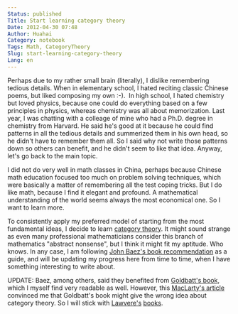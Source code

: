 ```yaml
---
Status: published
Title: Start learning category theory
Date: 2012-04-30 07:48
Author: Huahai
Category: notebook
Tags: Math, CategoryTheory
Slug: start-learning-category-theory
Lang: en
---
```


Perhaps due to my rather small brain (literally), I dislike remembering tedious details. When in elementary school, I hated reciting classic Chinese poems, but liked composing my own :-).  In high school, I hated chemistry but loved physics, because one could do everything based on a few principles in physics, whereas chemistry was all about memorization. Last year, I was chatting with a colleage of mine who had a Ph.D. degree in chemistry from Harvard. He said he's good at it because he could find patterns in all the tedious details and summerized them in his own head, so he didn't have to remember them all. So I said why not write those patterns down so others can benefit, and he didn't seem to like that idea. Anyway, let's go back to the main topic.

I did not do very well in math classes in China, perhaps because Chinese math education focused too much on problem solving techniques, which were basically a matter of remembering all the test coping tricks. But I do like math, because I find it elegant and profound. A mathematical understanding of the world seems always the most economical one. So I want to learn more.

To consistently apply my preferred model of starting from the most fundamental ideas, I decide to learn [category theory](https://en.wikipedia.org/wiki/Category_theory). It might sound strange as even many professional mathematicians consider this branch of mathematics "abstract nonsense", but I think it might fit my aptitude. Who knows. In any case, I am following [John Baez's book recommendation](https://math.ucr.edu/home/baez/topos.html) as a guide, and will be updating my progress here from time to time, when I have something interesting to write about.

UPDATE: Baez, among others, said they benefited from [Goldbatt's book](https://www.amazon.com/Topoi-Categorial-Analysis-Logic-Mathematics/dp/0486450260/), which I myself find very readable as well. However, this [MacLarty's article](https://www.google.com/url?sa=t&rct=j&q=&esrc=s&source=web&cd=12&ved=0CCUQFjABOAo&url=http%3A%2F%2Fwww.cwru.edu%2Fartsci%2Fphil%2FUsesandAbuses%2520HistoryToposTheory.pdf) convinced me that Goldbatt's book might give the wrong idea about category theory. So I will stick with [Lawvere's](https://www.amazon.com/Conceptual-Mathematics-First-Introduction-Categories/dp/052171916X) [books](https://www.amazon.com/Sets-Mathematics-F-William-Lawvere/dp/0521010608).
